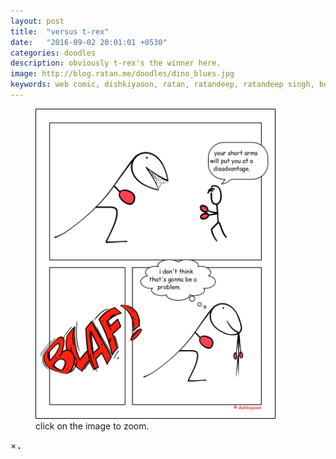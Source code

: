 ```yaml
---
layout: post
title:  "versus t-rex"
date:   "2016-09-02 20:01:01 +0530"
categories: doodles
description: obviously t-rex's the winner here.
image: http://blog.ratan.me/doodles/dino_blues.jpg
keywords: web comic, dishkiyaoon, ratan, ratandeep, ratandeep singh, boxing, t rex, jurassic age
---
```

<figure>
    <img id="myImg" style="border: 1px solid #000;" src="/doodles/dino_blues.jpg" alt="" width="90%" height="90%">
  <figcaption>click on the image to zoom.</figcaption>
</figure>


<div id="myModal" class="modal">
  <span class="close">×</span>
  <img class="modal-content" id="img01" style="border: 1px solid #000;">
  <div id="caption"></div>
</div>
